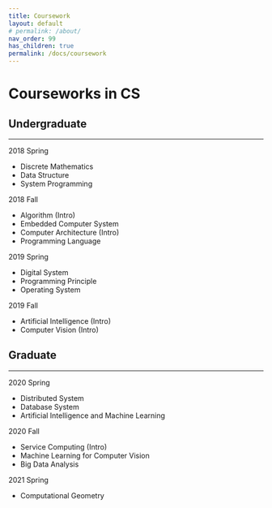 ```yaml
---
title: Coursework
layout: default
# permalink: /about/
nav_order: 99
has_children: true
permalink: /docs/coursework
---
```


# Courseworks in CS

## Undergraduate
---
2018 Spring
* Discrete Mathematics
* Data Structure
* System Programming

2018 Fall
* Algorithm (Intro)
* Embedded Computer System
* Computer Architecture (Intro)
* Programming Language

2019 Spring

* Digital System
* Programming Principle
* Operating System

2019 Fall

* Artificial Intelligence (Intro)
* Computer Vision (Intro)

## Graduate
---
2020 Spring
* Distributed System
* Database System
* Artificial Intelligence and Machine Learning

2020 Fall
* Service Computing (Intro)
* Machine Learning for Computer Vision
* Big Data Analysis

2021 Spring
* Computational Geometry